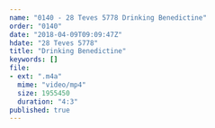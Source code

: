```yaml
---
name: "0140 - 28 Teves 5778 Drinking Benedictine"
order: "0140"
date: "2018-04-09T09:09:47Z"
hdate: "28 Teves 5778"
title: "Drinking Benedictine"
keywords: []
file:
- ext: ".m4a"
  mime: "video/mp4"
  size: 1955450
  duration: "4:3"
published: true
---
```



